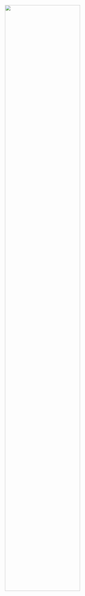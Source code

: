 
<div align="center">
  <a rel="nofollow" href="https://paveloom.github.io/git/">
    <img width="70%" src="https://media1.giphy.com/media/Wsju5zAb5kcOfxJV9i/giphy.webp?cid=ecf05e47uhyxfbd403qisez2vekzdsh5gxh4vebe0zylmg6k&ep=v1_gifs_related&rid=giphy.webp&ct=g">
  </a>
</div>
